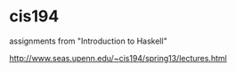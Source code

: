 # cis194

assignments from "Introduction to Haskell"

http://www.seas.upenn.edu/~cis194/spring13/lectures.html
